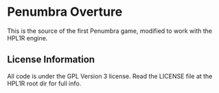 Penumbra Overture
=================
This is the source of the first Penumbra game, modified to work with the HPL1R engine.

License Information
-------------------
All code is under the GPL Version 3 license. Read the LICENSE file at the HPL1R root dir for full info.
